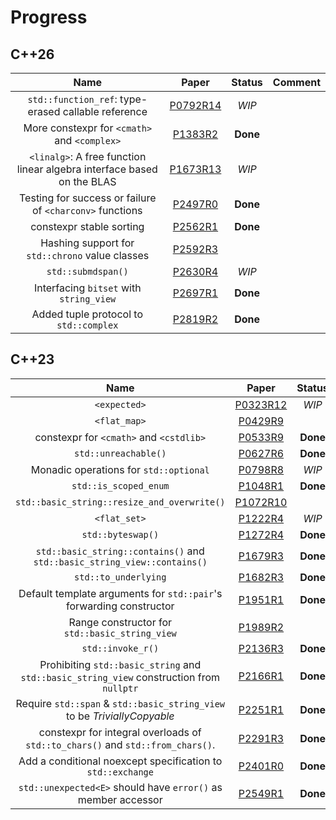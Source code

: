 # Progress

## C++26

|                                  Name                                  |                                       Paper                                        |  Status  | Comment |
| :--------------------------------------------------------------------: | :--------------------------------------------------------------------------------: | :------: | :-----: |
|          `std::function_ref`: type-erased callable reference           | [P0792R14](https://www.open-std.org/jtc1/sc22/wg21/docs/papers/2023/p0792r14.html) |  _WIP_   |         |
|              More constexpr for `<cmath>` and `<complex>`              |  [P1383R2](https://www.open-std.org/jtc1/sc22/wg21/docs/papers/2023/p1383r2.pdf)   | **Done** |         |
| `<linalg>`: A free function linear algebra interface based on the BLAS | [P1673R13](https://www.open-std.org/jtc1/sc22/wg21/docs/papers/2023/p1673r13.html) |  _WIP_   |         |
|        Testing for success or failure of `<charconv>` functions        |  [P2497R0](https://www.open-std.org/jtc1/sc22/wg21/docs/papers/2023/p2497r0.html)  | **Done** |         |
|                        constexpr stable sorting                        |  [P2562R1](https://www.open-std.org/jtc1/sc22/wg21/docs/papers/2022/p2562r1.pdf)   | **Done** |         |
|            Hashing support for `std::chrono` value classes             |  [P2592R3](https://www.open-std.org/jtc1/sc22/wg21/docs/papers/2023/p2592r3.html)  |          |         |
|                           `std::submdspan()`                           |  [P2630R4](https://www.open-std.org/jtc1/sc22/wg21/docs/papers/2023/p2630r4.html)  |  _WIP_   |         |
|                Interfacing `bitset` with `string_view`                 |  [P2697R1](https://www.open-std.org/jtc1/sc22/wg21/docs/papers/2023/p2697r1.pdf)   | **Done** |         |
|                 Added tuple protocol to `std::complex`                 |  [P2819R2](https://www.open-std.org/jtc1/sc22/wg21/docs/papers/2023/p2819r2.pdf)   | **Done** |         |

## C++23

|                                           Name                                           |                                       Paper                                        |  Status  | Comment |
| :--------------------------------------------------------------------------------------: | :--------------------------------------------------------------------------------: | :------: | :-----: |
|                                       `<expected>`                                       | [P0323R12](https://www.open-std.org/jtc1/sc22/wg21/docs/papers/2022/p0323r12.html) |  _WIP_   |         |
|                                       `<flat_map>`                                       |  [P0429R9](https://www.open-std.org/jtc1/sc22/wg21/docs/papers/2022/p0429r9.pdf)   |          |         |
|                         constexpr for `<cmath>` and `<cstdlib>`                          |  [P0533R9](https://www.open-std.org/jtc1/sc22/wg21/docs/papers/2021/p0533r9.pdf)   | **Done** |         |
|                                   `std::unreachable()`                                   |  [P0627R6](https://www.open-std.org/jtc1/sc22/wg21/docs/papers/2021/p0627r6.pdf)   | **Done** |         |
|                          Monadic operations for `std::optional`                          |  [P0798R8](https://www.open-std.org/jtc1/sc22/wg21/docs/papers/2021/p0798r8.html)  |  _WIP_   |         |
|                                  `std::is_scoped_enum`                                   |  [P1048R1](https://www.open-std.org/jtc1/sc22/wg21/docs/papers/2020/p1048r1.pdf)   | **Done** |         |
|                       `std::basic_string::resize_and_overwrite()`                        | [P1072R10](https://www.open-std.org/jtc1/sc22/wg21/docs/papers/2021/p1072r10.html) |          |         |
|                                       `<flat_set>`                                       |  [P1222R4](https://www.open-std.org/jtc1/sc22/wg21/docs/papers/2022/p1222r4.pdf)   |  _WIP_   |         |
|                                    `std::byteswap()`                                     |  [P1272R4](https://www.open-std.org/jtc1/sc22/wg21/docs/papers/2021/p1272r4.html)  | **Done** |         |
|         `std::basic_string::contains()` and `std::basic_string_view::contains()`         |  [P1679R3](https://www.open-std.org/jtc1/sc22/wg21/docs/papers/2020/p1679r3.html)  | **Done** |         |
|                                   `std::to_underlying`                                   |  [P1682R3](https://www.open-std.org/jtc1/sc22/wg21/docs/papers/2021/p1682r3.html)  | **Done** |         |
|           Default template arguments for `std::pair`'s forwarding constructor            |  [P1951R1](https://www.open-std.org/jtc1/sc22/wg21/docs/papers/2021/p1951r1.html)  | **Done** |         |
|                      Range constructor for `std::basic_string_view`                      |  [P1989R2](https://www.open-std.org/jtc1/sc22/wg21/docs/papers/2021/p1989r2.pdf)   |          |         |
|                                    `std::invoke_r()`                                     |  [P2136R3](https://www.open-std.org/jtc1/sc22/wg21/docs/papers/2021/p2136r3.html)  | **Done** |         |
| Prohibiting `std::basic_string` and `std::basic_string_view` construction from `nullptr` |  [P2166R1](https://www.open-std.org/jtc1/sc22/wg21/docs/papers/2020/p2166r1.html)  | **Done** |         |
|         Require `std::span` & `std::basic_string_view` to be _TriviallyCopyable_         |  [P2251R1](https://www.open-std.org/jtc1/sc22/wg21/docs/papers/2021/p2251r1.pdf)   | **Done** |         |
|      constexpr for integral overloads of `std::to_chars()` and `std::from_chars()`.      |  [P2291R3](https://www.open-std.org/jtc1/sc22/wg21/docs/papers/2021/p2291r3.pdf)   | **Done** |         |
|               Add a conditional noexcept specification to `std::exchange`                |  [P2401R0](https://www.open-std.org/jtc1/sc22/wg21/docs/papers/2021/p2401r0.html)  | **Done** |         |
|              `std::unexpected<E>` should have `error()` as member accessor               |  [P2549R1](https://www.open-std.org/jtc1/sc22/wg21/docs/papers/2022/p2549r1.html)  | **Done** |         |
